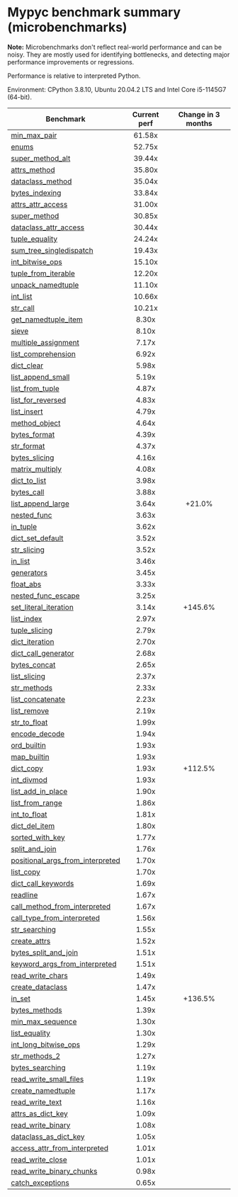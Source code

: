 # Mypyc benchmark summary (microbenchmarks)

**Note:** Microbenchmarks don't reflect real-world performance and can be noisy.
           They are mostly used for identifying bottlenecks, and detecting major performance
           improvements or regressions.

Performance is relative to interpreted Python.

Environment: CPython 3.8.10, Ubuntu 20.04.2 LTS and Intel Core i5-1145G7 (64-bit).

| Benchmark | Current perf | Change in 3 months |
| --- | :---: | :---: |
| [min_max_pair](benchmarks/min_max_pair.md) | 61.58x |  |
| [enums](benchmarks/enums.md) | 52.75x |  |
| [super_method_alt](benchmarks/super_method_alt.md) | 39.44x |  |
| [attrs_method](benchmarks/attrs_method.md) | 35.80x |  |
| [dataclass_method](benchmarks/dataclass_method.md) | 35.04x |  |
| [bytes_indexing](benchmarks/bytes_indexing.md) | 33.84x |  |
| [attrs_attr_access](benchmarks/attrs_attr_access.md) | 31.00x |  |
| [super_method](benchmarks/super_method.md) | 30.85x |  |
| [dataclass_attr_access](benchmarks/dataclass_attr_access.md) | 30.44x |  |
| [tuple_equality](benchmarks/tuple_equality.md) | 24.24x |  |
| [sum_tree_singledispatch](benchmarks/sum_tree_singledispatch.md) | 19.43x |  |
| [int_bitwise_ops](benchmarks/int_bitwise_ops.md) | 15.10x |  |
| [tuple_from_iterable](benchmarks/tuple_from_iterable.md) | 12.20x |  |
| [unpack_namedtuple](benchmarks/unpack_namedtuple.md) | 11.10x |  |
| [int_list](benchmarks/int_list.md) | 10.66x |  |
| [str_call](benchmarks/str_call.md) | 10.21x |  |
| [get_namedtuple_item](benchmarks/get_namedtuple_item.md) | 8.30x |  |
| [sieve](benchmarks/sieve.md) | 8.10x |  |
| [multiple_assignment](benchmarks/multiple_assignment.md) | 7.17x |  |
| [list_comprehension](benchmarks/list_comprehension.md) | 6.92x |  |
| [dict_clear](benchmarks/dict_clear.md) | 5.98x |  |
| [list_append_small](benchmarks/list_append_small.md) | 5.19x |  |
| [list_from_tuple](benchmarks/list_from_tuple.md) | 4.87x |  |
| [list_for_reversed](benchmarks/list_for_reversed.md) | 4.83x |  |
| [list_insert](benchmarks/list_insert.md) | 4.79x |  |
| [method_object](benchmarks/method_object.md) | 4.64x |  |
| [bytes_format](benchmarks/bytes_format.md) | 4.39x |  |
| [str_format](benchmarks/str_format.md) | 4.37x |  |
| [bytes_slicing](benchmarks/bytes_slicing.md) | 4.16x |  |
| [matrix_multiply](benchmarks/matrix_multiply.md) | 4.08x |  |
| [dict_to_list](benchmarks/dict_to_list.md) | 3.98x |  |
| [bytes_call](benchmarks/bytes_call.md) | 3.88x |  |
| [list_append_large](benchmarks/list_append_large.md) | 3.64x | +21.0% |
| [nested_func](benchmarks/nested_func.md) | 3.63x |  |
| [in_tuple](benchmarks/in_tuple.md) | 3.62x |  |
| [dict_set_default](benchmarks/dict_set_default.md) | 3.52x |  |
| [str_slicing](benchmarks/str_slicing.md) | 3.52x |  |
| [in_list](benchmarks/in_list.md) | 3.46x |  |
| [generators](benchmarks/generators.md) | 3.45x |  |
| [float_abs](benchmarks/float_abs.md) | 3.33x |  |
| [nested_func_escape](benchmarks/nested_func_escape.md) | 3.25x |  |
| [set_literal_iteration](benchmarks/set_literal_iteration.md) | 3.14x | +145.6% |
| [list_index](benchmarks/list_index.md) | 2.97x |  |
| [tuple_slicing](benchmarks/tuple_slicing.md) | 2.79x |  |
| [dict_iteration](benchmarks/dict_iteration.md) | 2.70x |  |
| [dict_call_generator](benchmarks/dict_call_generator.md) | 2.68x |  |
| [bytes_concat](benchmarks/bytes_concat.md) | 2.65x |  |
| [list_slicing](benchmarks/list_slicing.md) | 2.37x |  |
| [str_methods](benchmarks/str_methods.md) | 2.33x |  |
| [list_concatenate](benchmarks/list_concatenate.md) | 2.23x |  |
| [list_remove](benchmarks/list_remove.md) | 2.19x |  |
| [str_to_float](benchmarks/str_to_float.md) | 1.99x |  |
| [encode_decode](benchmarks/encode_decode.md) | 1.94x |  |
| [ord_builtin](benchmarks/ord_builtin.md) | 1.93x |  |
| [map_builtin](benchmarks/map_builtin.md) | 1.93x |  |
| [dict_copy](benchmarks/dict_copy.md) | 1.93x | +112.5% |
| [int_divmod](benchmarks/int_divmod.md) | 1.93x |  |
| [list_add_in_place](benchmarks/list_add_in_place.md) | 1.90x |  |
| [list_from_range](benchmarks/list_from_range.md) | 1.86x |  |
| [int_to_float](benchmarks/int_to_float.md) | 1.81x |  |
| [dict_del_item](benchmarks/dict_del_item.md) | 1.80x |  |
| [sorted_with_key](benchmarks/sorted_with_key.md) | 1.77x |  |
| [split_and_join](benchmarks/split_and_join.md) | 1.76x |  |
| [positional_args_from_interpreted](benchmarks/positional_args_from_interpreted.md) | 1.70x |  |
| [list_copy](benchmarks/list_copy.md) | 1.70x |  |
| [dict_call_keywords](benchmarks/dict_call_keywords.md) | 1.69x |  |
| [readline](benchmarks/readline.md) | 1.67x |  |
| [call_method_from_interpreted](benchmarks/call_method_from_interpreted.md) | 1.67x |  |
| [call_type_from_interpreted](benchmarks/call_type_from_interpreted.md) | 1.56x |  |
| [str_searching](benchmarks/str_searching.md) | 1.55x |  |
| [create_attrs](benchmarks/create_attrs.md) | 1.52x |  |
| [bytes_split_and_join](benchmarks/bytes_split_and_join.md) | 1.51x |  |
| [keyword_args_from_interpreted](benchmarks/keyword_args_from_interpreted.md) | 1.51x |  |
| [read_write_chars](benchmarks/read_write_chars.md) | 1.49x |  |
| [create_dataclass](benchmarks/create_dataclass.md) | 1.47x |  |
| [in_set](benchmarks/in_set.md) | 1.45x | +136.5% |
| [bytes_methods](benchmarks/bytes_methods.md) | 1.39x |  |
| [min_max_sequence](benchmarks/min_max_sequence.md) | 1.30x |  |
| [list_equality](benchmarks/list_equality.md) | 1.30x |  |
| [int_long_bitwise_ops](benchmarks/int_long_bitwise_ops.md) | 1.29x |  |
| [str_methods_2](benchmarks/str_methods_2.md) | 1.27x |  |
| [bytes_searching](benchmarks/bytes_searching.md) | 1.19x |  |
| [read_write_small_files](benchmarks/read_write_small_files.md) | 1.19x |  |
| [create_namedtuple](benchmarks/create_namedtuple.md) | 1.17x |  |
| [read_write_text](benchmarks/read_write_text.md) | 1.16x |  |
| [attrs_as_dict_key](benchmarks/attrs_as_dict_key.md) | 1.09x |  |
| [read_write_binary](benchmarks/read_write_binary.md) | 1.08x |  |
| [dataclass_as_dict_key](benchmarks/dataclass_as_dict_key.md) | 1.05x |  |
| [access_attr_from_interpreted](benchmarks/access_attr_from_interpreted.md) | 1.01x |  |
| [read_write_close](benchmarks/read_write_close.md) | 1.01x |  |
| [read_write_binary_chunks](benchmarks/read_write_binary_chunks.md) | 0.98x |  |
| [catch_exceptions](benchmarks/catch_exceptions.md) | 0.65x |  |
